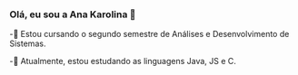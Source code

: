 ### Olá, eu sou a Ana Karolina 👋

-🌱 Estou cursando o segundo semestre de Análises e Desenvolvimento de Sistemas.

-🤔 Atualmente, estou estudando as linguagens Java, JS e C.

<!--
**akarolhc/akarolhc** is a ✨ _special_ ✨ repository because its `README.md` (this file) appears on your GitHub profile.

Here are some ideas to get you started:

- 🔭 I’m currently working on ...
- 🌱 Estou cursando o segundo semestre de Análises e Desenvolvimento de Sistemas.
- 👯 I’m looking to collaborate on ...
- 🤔 No momento estou estudando as Linguagens de Programação Java, JS e C.
- 💬 Ask me about ...
- 📫 How to reach me: ...
- 😄 Pronouns: ...
- ⚡ Fun fact: ...
-->
